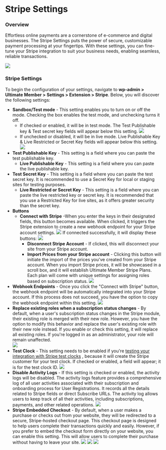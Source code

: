 ---
---
# Stripe Settings
### Overview

 Effortless online payments are a cornerstone of e-commerce and digital businesses. The Stripe Settings puts the power of secure, customizable payment processing at your fingertips. With these settings, you can fine-tune your Stripe integration to suit your business needs, enabling seamless, reliable transactions.

  ![](https://s3.amazonaws.com/helpscout.net/docs/assets/561c96629033600a7a36d662/images/660ae6628f8fca7f5efd37f7/file-iLIx8Ur69j.png)

### Stripe Settings

 To begin the configuration of your settings, navigate to <strong>wp-admin &gt; Ultimate Member &gt; Settings &gt; Extension &gt; Stripe</strong>. Below, you will discover the following settings:

- <strong>Sandbox/Test mode</strong> - This setting enables you to turn on or off the mode. Checking the box enables the test mode, and unchecking turns it off. 
    - If checked or enabled, it will be in test mode. The Test Publishable key &amp; Test secret key fields will appear below this setting.  ![](https://s3.amazonaws.com/helpscout.net/docs/assets/561c96629033600a7a36d662/images/65b6ccca20e3b82eb738e103/file-OxSYhd3B9a.png)
    - If unchecked or disabled, it will be in live mode. Live Publishable Key &amp; Live Restricted or Secret Key fields will appear below this setting. ![](https://s3.amazonaws.com/helpscout.net/docs/assets/561c96629033600a7a36d662/images/65b6cc8e52a6af5def3c8eae/file-YqEInDtwO7.png)
- <strong>Test Publishable Key</strong> - This setting is a field where you can paste the test publishable key. 
    - <strong>Live Publishable Key</strong> - This setting is a field where you can paste the live publishable key.
- <strong>Test Secret Key</strong> - This setting is a field where you can paste the test secret key. It is recommended to use a Secret Key for local or staging sites for testing purposes. 
    - <strong>Live Restricted or Secret Key</strong> - This setting is a field where you can paste the live restricted key or secret key. It is recommended that you use a Restricted Key for live sites, as it offers greater security than the secret key.
- <strong>Buttons</strong>
    - <strong>Connect with Stripe</strong> -When you enter the keys in their designated fields, this button becomes available. When clicked, it triggers the Stripe extension to create a new webhook endpoint for your Stripe account settings. ![](https://s3.amazonaws.com/helpscout.net/docs/assets/561c96629033600a7a36d662/images/65b6ce7930c1875e8e0675be/file-gWIsmnCgIX.png)  If connected successfully, it will display these buttons: ![](https://s3.amazonaws.com/helpscout.net/docs/assets/561c96629033600a7a36d662/images/65b6cf9b20e3b82eb738e104/file-nG0V15ISfm.png) 
        - <strong>Disconnect Stripe Account</strong> - If clicked, this will disconnect your site from your Stripe account.
        - <strong>Import Prices from your Stripe account</strong> - Clicking this button will initiate the import of the prices you've created from your Stripe account. When you import Stripe prices, it will be showcased in a scroll box, and it will establish Ultimate Member Stripe Plans. Each plan will come with unique settings for assigning roles based on subscription status. ![](https://s3.amazonaws.com/helpscout.net/docs/assets/561c96629033600a7a36d662/images/65b6d05430c1875e8e0675bf/file-n2UUBn87CF.png)
- <strong>Webhook Endpoints</strong> - Once you click the "Connect with Stripe" button, the webhook endpoint will be automatically integrated into your Stripe account. If this process does not succeed, you have the option to copy the webhook endpoint within this setting.   ![](https://s3.amazonaws.com/helpscout.net/docs/assets/561c96629033600a7a36d662/images/65b6d0cd1280097516451b70/file-kmZdqXlVUh.png)
- <strong>Replace existing roles when a subscription status changes</strong> - By default, when a user's subscription status changes in the Stripe module, their existing role is merged with their new role. However, you have the option to modify this behavior and replace the user's existing role with their new role instead. If you enable or check this setting, it will replace all existing roles. If you're logged in as an administrator, your role will remain unaffected.   
      ![](https://s3.amazonaws.com/helpscout.net/docs/assets/561c96629033600a7a36d662/images/65b6d2b91280097516451b71/file-gmNUJbNTkt.png)
- <strong>Test Clock</strong> - This setting needs to be enabled if you're  [testing your integration with Stripe test clocks](https://ultimatemember.github.io/docs-v3/um-stripe/article/1803-test-your-integration-with-stripe-test-clocks) , because it will create the Stripe customer for your test clock. If checked or enabled, a field will appear; it is for the test clock ID.   ![](https://s3.amazonaws.com/helpscout.net/docs/assets/561c96629033600a7a36d662/images/65b6d3081280097516451b73/file-LIl64ezLFJ.png)
- <strong>Disable Activity Logs</strong> - If this setting is checked or enabled, the activity logs will be disabled. The activity logs feature provides a comprehensive log of all user activities associated with their subscription and onboarding process for User Registrations. It records all the details related to Stripe fields or direct Subscribe URLs. The activity log allows users to keep track of all their activities, including subscriptions, payments, and other related operations.   ![](https://s3.amazonaws.com/helpscout.net/docs/assets/561c96629033600a7a36d662/images/65b6d39e1280097516451b74/file-BGf7ic67bU.png)
- <strong>Stripe Embedded Checkout</strong> - By default, when a user makes a purchase or checks out from your website, they will be redirected to a secure, Stripe-hosted checkout page. This checkout page is designed to help users complete their transactions quickly and easily. However, if you prefer to embed the checkout form directly on your website, you can enable this setting. This will allow users to complete their purchase without having to leave your site.   ![](https://s3.amazonaws.com/helpscout.net/docs/assets/561c96629033600a7a36d662/images/65b6d5b320e3b82eb738e105/file-bp6tUgIiHT.png)  ![](https://s3.amazonaws.com/helpscout.net/docs/assets/561c96629033600a7a36d662/images/65b6e25930c1875e8e0675c4/file-p2GwazLGXV.png)  ![](https://s3.amazonaws.com/helpscout.net/docs/assets/561c96629033600a7a36d662/images/65b6e3e730c1875e8e0675c5/file-lYwXNo8IzA.png)